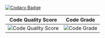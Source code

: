
[![Codacy Badge](https://api.codacy.com/project/badge/Grade/80c02f090d4b44cdae8c42116e6f47fe)](https://app.codacy.com/gh/Ashok31146/M1-projectgoal-uti?utm_source=github.com&utm_medium=referral&utm_content=Ashok31146/M1-projectgoal-uti&utm_campaign=Badge_Grade_Settings)

|Code Quality Score |Code Grade |
|--- |--- |
|![Code Quality Score](https://api.codiga.io/project/31472/score/svg) |![Code Grade](https://api.codiga.io/project/31472/status/svg) |
